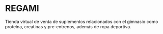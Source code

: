 # REGAMI
Tienda virtual de venta de suplementos relacionados con el gimnasio como proteína, creatinas y pre-entrenos, además de ropa deportiva.
